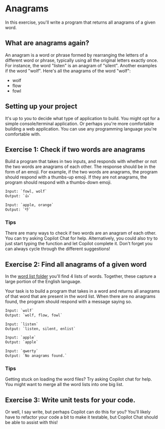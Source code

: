 # Anagrams

In this exercise, you'll write a program that returns all anagrams of a given word. 

## What are anagrams again?

An anagram is a word or phrase formed by rearranging the letters of a different word or phrase, typically using all the original letters exactly once. For instance, the word "listen" is an anagram of "silent". Another examples if the word "wolf". Here's all the anagrams of the word "wolf":

- wolf
- flow
- fowl

## Setting up your project

It's up to you to decide what type of application to build. You might opt for a simple console/terminal application. Or perhaps you're more comfortable building a web application. You can use any programming language you're comfortable with.

## Exercise 1: Check if two words are anagrams

Build a program that takes in two inputs, and responds with whether or not the two words are anagrams of each other. The response should be in the form of an emoji. For example, if the two words are anagrams, the program should respond with a thumbs-up emoji. If they are not anagrams, the program should respond with a thumbs-down emoji.

```txt
Input: `fowl, wolf`
Output: `👍`

Input: `apple, orange`
Output: `👎`
```

### Tips

There are many ways to check if two words are an anagram of each other. You can try asking Copilot Chat for help. Alternatively, you could also try to just start typing the function and let Copilot complete it. Don't forget you can always cycle through the different suggestions!

## Exercise 2: Find all anagrams of a given word

In the [word list folder][1] you'll find 4 lists of words. Together, these capture a large portion of the English language.

Your task is to build a program that takes in a word and returns all anagrams of that word that are present in the word list. When there are no anagrams found, the program should respond with a message saying so.

```txt
Input: `wolf`
Output: `wolf, flow, fowl`

Input: `listen`
Output: `listen, silent, enlist`

Input: `apple`
Output: `apple`

Input: `qwerty`
Output: `No anagrams found.`
```

### Tips

Getting stuck on loading the word files? Try asking Copilot chat for help. You might want to merge all the word lists into one big list.

## Exercise 3: Write unit tests for your code.

Or well, I say write, but perhaps Copilot can do this for you? You'll likely have to refactor your code a bit to make it testable, but Copilot Chat should be able to assist with this!

[1]: ./WordLists
